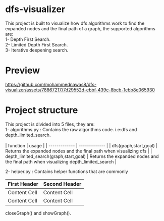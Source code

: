 # dfs-visualizer
This project is built to visualize how dfs algorithms work to find the expanded nodes and the final path of a graph, the supported algorithms are:<br>
1- Depth First Search.<br>
2- Limited Depth First Search.<br>
3- Iterative deepening search.<br>

# Preview
https://github.com/mohammednawas8/dfs-visualizer/assets/78867217/7d29552d-ebbf-439c-8bcb-1ebb8e065930

# Project structure
This project is divided into 5 files, they are:<br>
1- algorithms.py : Contains the raw algorithms code. i.e:dfs and depth_limited_search.<br>
<br>
| function  | usage |
| ------------- | ------------- |
| dfs(graph,start,goal)  | Returns the expanded nodes and the final path when visualizing dfs |
| depth_limited_search(graph,start,goal)  | Returns the expanded nodes and the final path when visualizing depth_limited_search  |

2- helper.py : Contains helper functions that are commonly

| First Header  | Second Header |
| ------------- | ------------- |
| Content Cell  | Content Cell  |
| Content Cell  | Content Cell  |

closeGraph() and showGraph().
